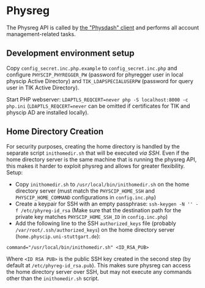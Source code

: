 # Physreg
The Physreg API is called by [the "Physdash" client](https://github.com/physcip/physdash) and performs all account management-related tasks.

## Development environment setup
Copy `config_secret.inc.php.example` to `config_secret.inc.php` and configure `PHYSCIP_PHYREGGER_PW` (password for phyregger user in local physcip Active Directory) and `TIK_LDAPSPECIALUSERPW` (password for query user in TIK Active Directory).

Start PHP webserver: `LDAPTLS_REQCERT=never php -S localhost:8000 -c php.ini` (`LDAPTLS_REQCERT=never` can be omitted if certificates for TIK and physcip AD are installed locally).

## Home Directory Creation
For security purposes, creating the home directory is handled by the separate script `inithomedir.sh` that will be executed *via SSH*. Even if the home directory server is the same machine that is running the physreg API, this makes it harder to exploit physreg and allows for greater flexibility. Setup:

* Copy `inithomedir.sh` to `/usr/local/bin/inithomedir.sh` on the home directory server (must match the `PHYSCIP_HOME_SSH` and `PHYSCIP_HOME_COMMAND` configurations in `config.inc.php`)
* Create a keypair for SSH with an empty passphrase: `ssh-keygen -N '' -f /etc/phyreg-id_rsa` (Make sure that the destination path for the private key matches `PHYSCIP_HOME_SSH_ID` in `config.inc.php`)
* Add the following line to the SSH `authorized_keys` file (probably `/var/root/.ssh/authorized_keys`) on the home directory server (`home.physcip.uni-stuttgart.de`):
```
command="/usr/local/bin/inithomedir.sh" <ID_RSA_PUB>
```
Where `<ID RSA PUB>` is the public SSH key created in the second step (by default at `/etc/phyreg-id_rsa.pub`).
This makes sure physreg can access the home directory server over SSH, but may not execute any commands other than the `inithomedir.sh` script.
